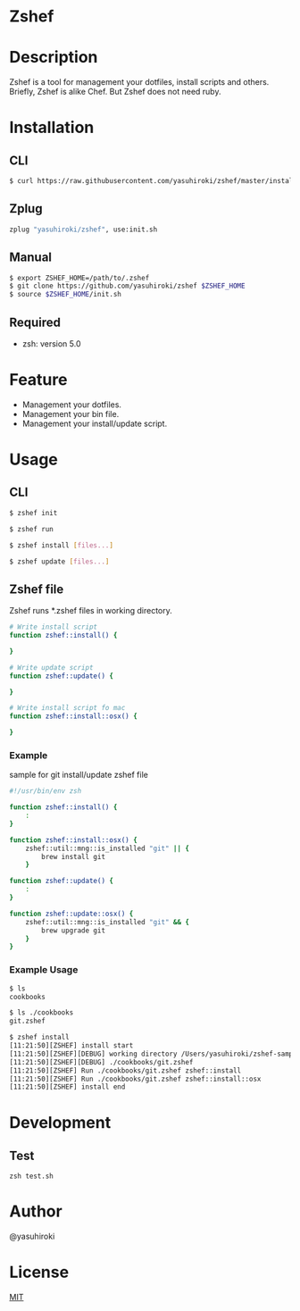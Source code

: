 # Zshef

# Description

Zshef is a tool for management your dotfiles, install scripts and others.  
Briefly, Zshef is alike Chef.  But Zshef does not need ruby.

# Installation

## CLI

```sh
$ curl https://raw.githubusercontent.com/yasuhiroki/zshef/master/install.sh | sh
```

## Zplug

```sh
zplug "yasuhiroki/zshef", use:init.sh
```

## Manual

```sh
$ export ZSHEF_HOME=/path/to/.zshef
$ git clone https://github.com/yasuhiroki/zshef $ZSHEF_HOME
$ source $ZSHEF_HOME/init.sh
```

## Required

- zsh: version 5.0

# Feature

- Management your dotfiles.
- Management your bin file.
- Management your install/update script.

# Usage

## CLI

```sh
$ zshef init
```

```sh
$ zshef run
```

```sh
$ zshef install [files...]
```

```sh
$ zshef update [files...]
```

## Zshef file

Zshef runs \*.zshef files in working directory.

```sh
# Write install script
function zshef::install() {

}
```

```sh
# Write update script
function zshef::update() {

}
```

```sh
# Write install script fo mac
function zshef::install::osx() {

}
```

### Example

sample for git install/update zshef file

```sh
#!/usr/bin/env zsh

function zshef::install() {
    :
}

function zshef::install::osx() {
    zshef::util::mng::is_installed "git" || {
        brew install git
    }

function zshef::update() {
    :
}

function zshef::update::osx() {
    zshef::util::mng::is_installed "git" && {
        brew upgrade git
    }
}
```

### Example Usage

```sh
$ ls
cookbooks

$ ls ./cookbooks
git.zshef

$ zshef install
[11:21:50][ZSHEF] install start
[11:21:50][ZSHEF][DEBUG] working directory /Users/yasuhiroki/zshef-sample/
[11:21:50][ZSHEF][DEBUG] ./cookbooks/git.zshef
[11:21:50][ZSHEF] Run ./cookbooks/git.zshef zshef::install
[11:21:50][ZSHEF] Run ./cookbooks/git.zshef zshef::install::osx
[11:21:50][ZSHEF] install end
```

# Development

## Test

`zsh test.sh`

# Author

@yasuhiroki

# License

[MIT](./LICENSE)
